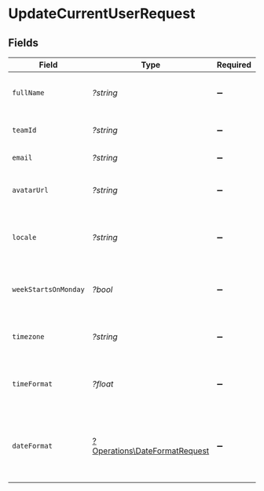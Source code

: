 # UpdateCurrentUserRequest


## Fields

| Field                                                                                                   | Type                                                                                                    | Required                                                                                                | Description                                                                                             | Example                                                                                                 |
| ------------------------------------------------------------------------------------------------------- | ------------------------------------------------------------------------------------------------------- | ------------------------------------------------------------------------------------------------------- | ------------------------------------------------------------------------------------------------------- | ------------------------------------------------------------------------------------------------------- |
| `fullName`                                                                                              | *?string*                                                                                               | :heavy_minus_sign:                                                                                      | Full name of the user. Must be between 2 and 32 characters                                              | Jane Doe                                                                                                |
| `teamId`                                                                                                | *?string*                                                                                               | :heavy_minus_sign:                                                                                      | Unique identifier of the team the user belongs to                                                       | team-abc123                                                                                             |
| `email`                                                                                                 | *?string*                                                                                               | :heavy_minus_sign:                                                                                      | Email address of the user                                                                               | jane.doe@acme.com                                                                                       |
| `avatarUrl`                                                                                             | *?string*                                                                                               | :heavy_minus_sign:                                                                                      | URL to the user's avatar image. Must be hosted on midday.ai domain                                      | https://cdn.midday.ai/avatars/jane-doe.jpg                                                              |
| `locale`                                                                                                | *?string*                                                                                               | :heavy_minus_sign:                                                                                      | User's preferred locale for internationalization (language and region)                                  | en-US                                                                                                   |
| `weekStartsOnMonday`                                                                                    | *?bool*                                                                                                 | :heavy_minus_sign:                                                                                      | Whether the user's calendar week starts on Monday (true) or Sunday (false)                              | true                                                                                                    |
| `timezone`                                                                                              | *?string*                                                                                               | :heavy_minus_sign:                                                                                      | User's timezone identifier in IANA Time Zone Database format                                            | America/New_York                                                                                        |
| `timeFormat`                                                                                            | *?float*                                                                                                | :heavy_minus_sign:                                                                                      | User's preferred time format: 12 for 12-hour format, 24 for 24-hour format                              | 24                                                                                                      |
| `dateFormat`                                                                                            | [?Operations\DateFormatRequest](../../Models/Operations/DateFormatRequest.md)                           | :heavy_minus_sign:                                                                                      | User's preferred date format. Available options: 'dd/MM/yyyy', 'MM/dd/yyyy', 'yyyy-MM-dd', 'dd.MM.yyyy' | yyyy-MM-dd                                                                                              |